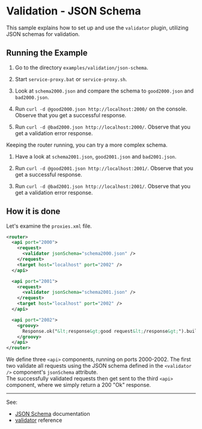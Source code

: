 # Validation - JSON Schema 

This sample explains how to set up and use the `validator` plugin, utilizing JSON schemas for validation.


## Running the Example

1. Go to the directory `examples/validation/json-schema`.

2. Start `service-proxy.bat` or `service-proxy.sh`.

3. Look at `schema2000.json` and compare the schema to `good2000.json` and `bad2000.json`.

4. Run `curl -d @good2000.json http://localhost:2000/` on the console. Observe that you get a successful response.

5. Run `curl -d @bad2000.json http://localhost:2000/`. Observe that you get a validation error response.



Keeping the router running, you can try a more complex schema.

1. Have a look at `schema2001.json`, `good2001.json` and `bad2001.json`.

2. Run `curl -d @good2001.json http://localhost:2001/`. Observe that you get a successful response.

3. Run `curl -d @bad2001.json http://localhost:2001/`. Observe that you get a validation error response.

## How it is done

Let's examine  the `proxies.xml` file.

```xml
<router>
  <api port="2000">
    <request>
      <validator jsonSchema="schema2000.json" />
    </request>
    <target host="localhost" port="2002" />
  </api>

  <api port="2001">
    <request>
      <validator jsonSchema="schema2001.json" />
    </request>
    <target host="localhost" port="2002" />
  </api>

  <api port="2002">
    <groovy>
      Response.ok("&lt;response&gt;good request&lt;/response&gt;").build()
    </groovy>
  </api>
</router>
```

We define three `<api>` components, running on ports 2000-2002.
The first two validate all requests using the JSON schema defined in the `<validator />` component's `jsonSchema` attribute.  
The successfully validated requests then get sent to the third `<api>` component, where we simply return a 200 "Ok" response.

---
See: 
- [JSON Schema](https://json-schema.org/) documentation
- [validator](https://membrane-soa.org/api-gateway-doc/current/configuration/reference/validator.htm) reference